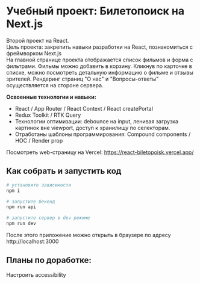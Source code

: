 # Учебный проект: Билетопоиск на Next.js
Второй проект на React. <br>
Цель проекта: закрепить навыки разработки на React, познакомиться с фреймворком Next.js<br>
На главной странице проекта отображается список фильмов и форма с фильтрами. Фильмы можно добавить в корзину. Кликнув по карточке в списке, можно посмотреть детальную информацию о фильме и отзывы зрителей. Рендеринг страниц "О нас" и "Вопросы-ответы" осуществляется на стороне сервера.


**Освоенные технологии и навыки:**
- React / App Router / React Context / React createPortal
- Redux Toolkit / RTK Query
- Технологии оптимизации: debounce на input, ленивая загрузка картинок вне viewport, доступ к хранилищу по селекторам.
- Отработаны шаблоны программирования: Compound components / HOC / Render prop

Посмотреть web-страницу на Vercel: https://react-biletopoisk.vercel.app/

## Как собрать и запустить код

```sh
# установите зависимости
npm i

# запустите бекенд
npm run api

# запустите сервер в dev режиме
npm run dev
```
После этого приложение можно открыть в браузере по адресу http://localhost:3000

## Планы по доработке:
Настроить accessibility
